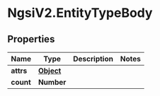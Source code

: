 # NgsiV2.EntityTypeBody

## Properties

| Name      | Type              | Description | Notes |
| --------- | ----------------- | ----------- | ----- |
| **attrs** | [**Object**](.md) |             |
| **count** | **Number**        |             |
